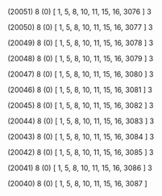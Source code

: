 (20051) 8 (0) [ 1, 5, 8, 10, 11, 15, 16, 3076 ] 3 


(20050) 8 (0) [ 1, 5, 8, 10, 11, 15, 16, 3077 ] 3 


(20049) 8 (0) [ 1, 5, 8, 10, 11, 15, 16, 3078 ] 3 


(20048) 8 (0) [ 1, 5, 8, 10, 11, 15, 16, 3079 ] 3 


(20047) 8 (0) [ 1, 5, 8, 10, 11, 15, 16, 3080 ] 3 


(20046) 8 (0) [ 1, 5, 8, 10, 11, 15, 16, 3081 ] 3 


(20045) 8 (0) [ 1, 5, 8, 10, 11, 15, 16, 3082 ] 3 


(20044) 8 (0) [ 1, 5, 8, 10, 11, 15, 16, 3083 ] 3 


(20043) 8 (0) [ 1, 5, 8, 10, 11, 15, 16, 3084 ] 3 


(20042) 8 (0) [ 1, 5, 8, 10, 11, 15, 16, 3085 ] 3 


(20041) 8 (0) [ 1, 5, 8, 10, 11, 15, 16, 3086 ] 3 


(20040) 8 (0) [ 1, 5, 8, 10, 11, 15, 16, 3087 ]  

